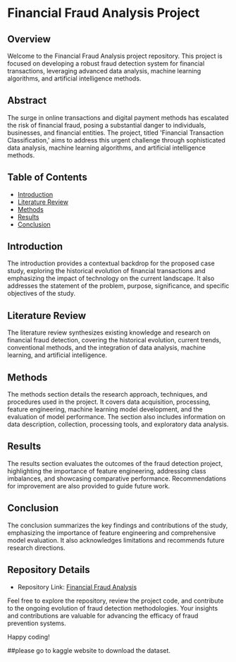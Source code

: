 # Financial Fraud Analysis Project

## Overview

Welcome to the Financial Fraud Analysis project repository. This project is focused on developing a robust fraud detection system for financial transactions, leveraging advanced data analysis, machine learning algorithms, and artificial intelligence methods.

## Abstract

The surge in online transactions and digital payment methods has escalated the risk of financial fraud, posing a substantial danger to individuals, businesses, and financial entities. The project, titled 'Financial Transaction Classification,' aims to address this urgent challenge through sophisticated data analysis, machine learning algorithms, and artificial intelligence methods.

## Table of Contents

- [Introduction](#introduction)
- [Literature Review](#literature-review)
- [Methods](#methods)
- [Results](#results)
- [Conclusion](#conclusion)

## Introduction

The introduction provides a contextual backdrop for the proposed case study, exploring the historical evolution of financial transactions and emphasizing the impact of technology on the current landscape. It also addresses the statement of the problem, purpose, significance, and specific objectives of the study.

## Literature Review

The literature review synthesizes existing knowledge and research on financial fraud detection, covering the historical evolution, current trends, conventional methods, and the integration of data analysis, machine learning, and artificial intelligence.

## Methods

The methods section details the research approach, techniques, and procedures used in the project. It covers data acquisition, processing, feature engineering, machine learning model development, and the evaluation of model performance. The section also includes information on data description, collection, processing tools, and exploratory data analysis.

## Results

The results section evaluates the outcomes of the fraud detection project, highlighting the importance of feature engineering, addressing class imbalances, and showcasing comparative performance. Recommendations for improvement are also provided to guide future work.

## Conclusion

The conclusion summarizes the key findings and contributions of the study, emphasizing the importance of feature engineering and comprehensive model evaluation. It also acknowledges limitations and recommends future research directions.

## Repository Details

- Repository Link: [Financial Fraud Analysis](https://github.com/Swapnil2201/Financial-Fraud-Analysis.git)

Feel free to explore the repository, review the project code, and contribute to the ongoing evolution of fraud detection methodologies. Your insights and contributions are valuable for advancing the efficacy of fraud prevention systems.

Happy coding!

##please go to kaggle website to download the dataset.
